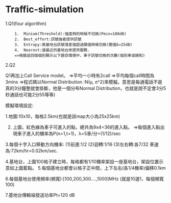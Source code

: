 # Traffic-simulation

1.Q1(four algorithm) 

        1.	Minium(Threshold):強度夠的時候不切換(Pmin=100dB)
        2.	Best_effort:訊號強者提供訊號
        3.	Entropy:兩基地台訊號落差值超過閾值時候切換(閾值E=25dB)
        4.  Nearest:選最近的基地台來提供服務.
        =>根據這四個個別顯示以下題目環境中，車子訊號切換的次數(個別車或總和)
2.Q2

   Q1再加上Call Service model。
   =>平均一小時有2call
   =>平均每個call時間為3mins
   =>程式碼以Normal Distribution :N(μ, σ^2)來模擬。意思是每通電話不是真的3分鐘整就會掛斷，他是一個分布Normal Distribution，也就是說不定會3分5秒通話也可能2分55等等)

 模擬環境設定:
 
  1.地圖:10x10，每格2.5km(也就是該map大小為25x25km)

2. 上圖，紅色線為車子可進入的點，總共為9x4=36的進入點。
  =>每個進入點出現車子進入的機率為P(n=1,t=1)，λ=5車/分=(1/12)/sec

  3.每個十字入口移動方向機率:
   (1)前進:1/2
   (2)迴轉:1/16
   (3)左右轉:各7/32
   車速為:72km/hr=0.02km/sec. 

   4.基地台，上圖100格子建立時，每格都有1/10機率架設一座基地台，架設位置示意如上圖藍點。
   5.每個基地台都會以格子正中間，上下左右(各1/4機率)偏移0.1km

   6.每個基地台使用頻率(頻寬):[100,200,300….,1000]MHz (就是10選1，每個頻寬100)

   7.基地台傳輸端發送功率Pt=120 dB

